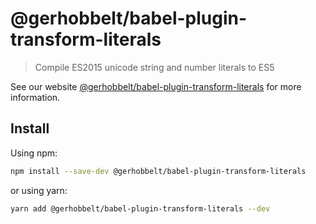 # @gerhobbelt/babel-plugin-transform-literals

> Compile ES2015 unicode string and number literals to ES5

See our website [@gerhobbelt/babel-plugin-transform-literals](https://babeljs.io/docs/en/next/babel-plugin-transform-literals.html) for more information.

## Install

Using npm:

```sh
npm install --save-dev @gerhobbelt/babel-plugin-transform-literals
```

or using yarn:

```sh
yarn add @gerhobbelt/babel-plugin-transform-literals --dev
```
